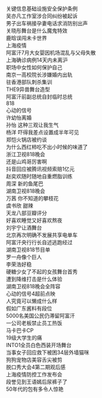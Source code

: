 关键信息基础设施安全保护条例  
吴亦凡工作室涉合同纠纷被起诉  
男子出车祸接孕妻电话求消防别出声  
关晓彤舞台是什么魔鬼特效  
鹿晗误闯未卡世界  
上海疫情  
阿富汗7月大女婴因机场混乱与父母失散  
上海确诊病例14天内未离沪  
职场中女性如何保护自己  
南京一高校院长涉嫌婚内出轨  
驻香港部队刺杀集训  
THE9异兽舞台造型  
阿富汗前副总统自封临时总统  
818  
心动的信号  
许幼怡离婚  
孙怡 这种三观让我生气  
杨洋 吓得我差点设置成半年可见  
郑恺火锅店被约谈  
为什么西红柿吃不出小时候的味道了  
浙江卫视818晚会  
还是山鸡哥厉害啊  
抖音回应被腾讯视频索赔1亿元  
赵奕欢随时随地自重燃脂训练  
周深 新的鱼尾巴  
湖南卫视818晚会  
万茜 你不知道的攀枝花  
虞书欣 甜辣  
天龙八部豆瓣评分  
好喜欢睡觉又好喜欢熬夜  
刘宇宁让酒舞台  
北京再次明确不发展共享电单车  
阿富汗央行行长自述逃跑经过  
湖南卫视818节目单  
罗一舟像个巨人  
李荣浩好稳  
硬糖少女了不起的女孩舞台首秀  
遭到降维打击是什么体验  
湖南卫视818晚会全阵容  
心动的信号4超前点映  
人究竟可以懒成什么样  
假如广东酱料有段位  
5000名美国公民仍滞留阿富汗  
一公司老板禁止员工热饭  
马卡巴卡CP  
19级大学生的痛  
INTO1全员白色西装开场舞台  
当事女子回应救下被困34层外墙猫咪  
狗狗宠物店美容舌尖被剪  
脱口秀大会4第二期观后感  
上海疫情防控工作发布会  
段誉见到王语嫣后尿裤子了  
50年代的包有多令人惊艳  
